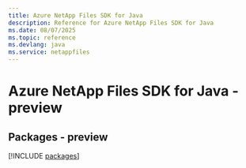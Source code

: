 ```yaml
---
title: Azure NetApp Files SDK for Java
description: Reference for Azure NetApp Files SDK for Java
ms.date: 08/07/2025
ms.topic: reference
ms.devlang: java
ms.service: netappfiles
---
```

# Azure NetApp Files SDK for Java - preview
## Packages - preview
[!INCLUDE [packages](netapp-files-index.md)]